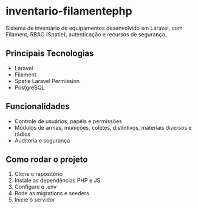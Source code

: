 # inventario-filamentephp

Sistema de inventário de equipamentos desenvolvido em Laravel, com Filament, RBAC (Spatie), autenticação e recursos de segurança.

## Principais Tecnologias
- Laravel
- Filament
- Spatie Laravel Permission
- PostgreSQL

## Funcionalidades
- Controle de usuários, papéis e permissões
- Módulos de armas, munições, coletes, distintivos, materiais diversos e rádios
- Auditoria e segurança

## Como rodar o projeto
1. Clone o repositório
2. Instale as dependências PHP e JS
3. Configure o .env
4. Rode as migrations e seeders
5. Inicie o servidor

